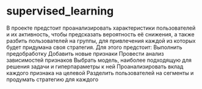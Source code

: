 # supervised_learning
В проекте предстоит проанализировать характеристики пользователей и их активность, чтобы предсказать вероятность её снижения, а также разбить пользователей на группы, для привлечения каждой из которых будет придумана своя стратегия. Для этого предстоит:
Выполнить предобработку
Добавить новые признаки
Провести анализ зависимостей признаков
Выбрать модель, наиболее подходящую для решения задачи и гиперпараметры к ней
Проанализировать вклад каждого признака на целевой
Разделить пользователей на сегменты и продумать стратегию для каждого
